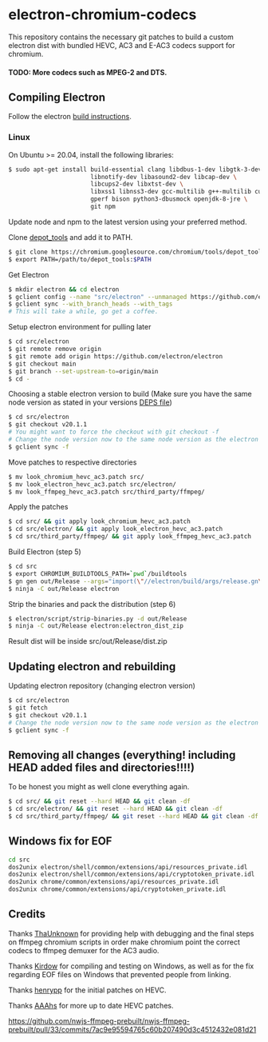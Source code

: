 # electron-chromium-codecs
This repository contains the necessary git patches to build a custom electron dist with bundled HEVC, AC3 and E-AC3 codecs support for chromium.
#### TODO: More codecs such as MPEG-2 and DTS.
## Compiling Electron
Follow the electron [build instructions](https://www.electronjs.org/docs/latest/development/build-instructions-gn).
### Linux
On Ubuntu >= 20.04, install the following libraries:

```bash
$ sudo apt-get install build-essential clang libdbus-1-dev libgtk-3-dev \
                       libnotify-dev libasound2-dev libcap-dev \
                       libcups2-dev libxtst-dev \
                       libxss1 libnss3-dev gcc-multilib g++-multilib curl \
                       gperf bison python3-dbusmock openjdk-8-jre \
                       git npm
```

Update node and npm to the latest version using your preferred method.

Clone [depot_tools](https://commondatastorage.googleapis.com/chrome-infra-docs/flat/depot_tools/docs/html/depot_tools_tutorial.html#_setting_up) and add it to PATH.

```bash
$ git clone https://chromium.googlesource.com/chromium/tools/depot_tools.git
$ export PATH=/path/to/depot_tools:$PATH
```
Get Electron

```bash
$ mkdir electron && cd electron
$ gclient config --name "src/electron" --unmanaged https://github.com/electron/electron
$ gclient sync --with_branch_heads --with_tags
# This will take a while, go get a coffee.
```

Setup electron environment for pulling later

```bash
$ cd src/electron
$ git remote remove origin
$ git remote add origin https://github.com/electron/electron
$ git checkout main
$ git branch --set-upstream-to=origin/main
$ cd -
```

Choosing a stable electron version to build
(Make sure you have the same node version as stated in your versions [DEPS file](https://github.com/electron/electron/blob/main/DEPS))
```bash
$ cd src/electron
$ git checkout v20.1.1
# You might want to force the checkout with git checkout -f
# Change the node version now to the same node version as the electron tag you want to use
$ gclient sync -f
```

Move patches to respective directories
```bash
$ mv look_chromium_hevc_ac3.patch src/
$ mv look_electron_hevc_ac3.patch src/electron/
$ mv look_ffmpeg_hevc_ac3.patch src/third_party/ffmpeg/
```

Apply the patches

```bash
$ cd src/ && git apply look_chromium_hevc_ac3.patch
$ cd src/electron/ && git apply look_electron_hevc_ac3.patch
$ cd src/third_party/ffmpeg/ && git apply look_ffmpeg_hevc_ac3.patch
```

Build Electron (step 5)

```bash
$ cd src
$ export CHROMIUM_BUILDTOOLS_PATH=`pwd`/buildtools
$ gn gen out/Release --args="import(\"//electron/build/args/release.gn\")"
$ ninja -C out/Release electron
```

Strip the binaries and pack the distribution (step 6)

```bash
$ electron/script/strip-binaries.py -d out/Release
$ ninja -C out/Release electron:electron_dist_zip
```
Result dist will be inside src/out/Release/dist.zip

## Updating electron and rebuilding

Updating electron repository (changing electron version)
```bash
$ cd src/electron
$ git fetch
$ git checkout v20.1.1
# Change the node version now to the same node version as the electron tag you want to use
$ gclient sync -f
```

## Removing all changes (everything! including HEAD added files and directories!!!!)
To be honest you might as well clone everything again.
```bash
$ cd src/ && git reset --hard HEAD && git clean -df
$ cd src/electron/ && git reset --hard HEAD && git clean -df
$ cd src/third_party/ffmpeg/ && git reset --hard HEAD && git clean -df
```

## Windows fix for EOF
```bash
cd src
dos2unix electron/shell/common/extensions/api/resources_private.idl
dos2unix electron/shell/common/extensions/api/cryptotoken_private.idl
dos2unix chrome/common/extensions/api/resources_private.idl
dos2unix chrome/common/extensions/api/cryptotoken_private.idl
```

## Credits

Thanks [ThaUnknown](https://github.com/ThaUnknown) for providing help with debugging and the final steps on ffmpeg chromium scripts in order make chromium point the correct codecs to ffmpeg demuxer for the AC3 audio.

Thanks [Kirdow](https://github.com/Kirdow) for compiling and testing on Windows, as well as for the fix regarding EOF files on Windows that prevented people from linking.

Thanks [henrypp](https://github.com/henrypp/chromium) for the initial patches on HEVC.

Thanks [AAAhs](https://github.com/AAAhs/electron-hevc/commit/0f6eaeb7ded395d356aa3cd46bbe74ae315dd4be) for more up to date HEVC patches.

https://github.com/nwjs-ffmpeg-prebuilt/nwjs-ffmpeg-prebuilt/pull/33/commits/7ac9e95594765c60b207490d3c4512432e081d21

